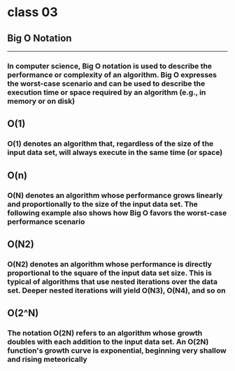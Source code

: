# class 03

## Big O Notation

-----------------

### In computer science, Big O notation is used to describe the performance or complexity of an algorithm. Big O expresses the worst-case scenario and can be used to describe the execution time or space required by an algorithm (e.g., in memory or on disk)

## O(1)

### O(1) denotes an algorithm that, regardless of the size of the input data set, will always execute in the same time (or space)

## O(n)

### O(N) denotes an algorithm whose performance grows linearly and proportionally to the size of the input data set. The following example also shows how Big O favors the worst-case performance scenario

## O(N2)

### O(N2) denotes an algorithm whose performance is directly proportional to the square of the input data set size. This is typical of algorithms that use nested iterations over the data set. Deeper nested iterations will yield O(N3), O(N4), and so on

## O(2^N)

### The notation O(2N) refers to an algorithm whose growth doubles with each addition to the input data set. An O(2N) function's growth curve is exponential, beginning very shallow and rising meteorically
